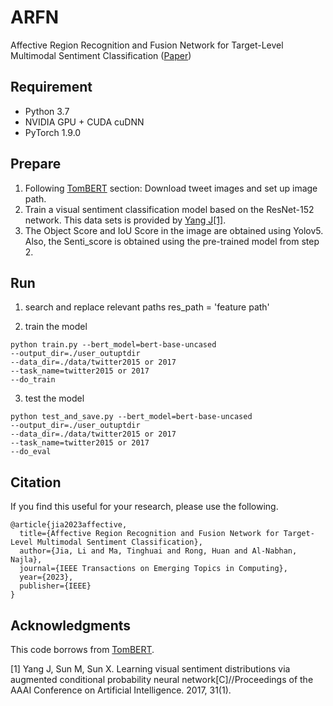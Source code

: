 # ARFN
Affective Region Recognition and Fusion Network for Target-Level Multimodal Sentiment Classification ([Paper](https://ieeexplore.ieee.org/abstract/document/10014688))

## Requirement

- Python 3.7
- NVIDIA GPU + CUDA cuDNN
- PyTorch 1.9.0

## Prepare
1. Following [TomBERT](https://github.com/jefferyYu/TomBERT) section: Download tweet images and set up image path.
2. Train a visual sentiment classification model based on the ResNet-152 network. This data sets is provided by [Yang J[1]](http://47.105.62.179:8081/sentiment_web/datasets/LDL.tar.gz).
3. The Object Score and IoU Score in the image are obtained using Yolov5. Also, the Senti_score is obtained using the pre-trained model from step 2.

## Run
1. search and replace relevant paths
   res_path = 'feature path'

2. train the model
```
python train.py --bert_model=bert-base-uncased
--output_dir=./user_outuptdir
--data_dir=./data/twitter2015 or 2017
--task_name=twitter2015 or 2017
--do_train
```
3. test the model
```
python test_and_save.py --bert_model=bert-base-uncased
--output_dir=./user_outuptdir
--data_dir=./data/twitter2015 or 2017
--task_name=twitter2015 or 2017
--do_eval
```


## Citation
If you find this useful for your research, please use the following.

```
@article{jia2023affective,
  title={Affective Region Recognition and Fusion Network for Target-Level Multimodal Sentiment Classification},
  author={Jia, Li and Ma, Tinghuai and Rong, Huan and Al-Nabhan, Najla},
  journal={IEEE Transactions on Emerging Topics in Computing},
  year={2023},
  publisher={IEEE}
}
```

## Acknowledgments
This code borrows from [TomBERT](https://github.com/jefferyYu/TomBERT).

[1] Yang J, Sun M, Sun X. Learning visual sentiment distributions via augmented conditional probability neural network[C]//Proceedings of the AAAI Conference on Artificial Intelligence. 2017, 31(1).
